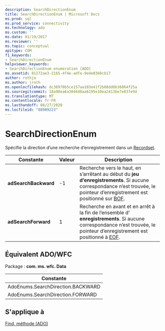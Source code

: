 ```yaml
---
description: SearchDirectionEnum
title: SearchDirectionEnum | Microsoft Docs
ms.prod: sql
ms.prod_service: connectivity
ms.technology: ado
ms.custom: ''
ms.date: 01/19/2017
ms.reviewer: ''
ms.topic: conceptual
apitype: COM
f1_keywords:
- SearchDirectionEnum
helpviewer_keywords:
- SearchDirectionEnum enumeration [ADO]
ms.assetid: 81272ae3-2165-4f4e-adfe-9ede0368cb17
author: rothja
ms.author: jroth
ms.openlocfilehash: dc30978b5ce157aa103e41f2b68dd8b36864f25a
ms.sourcegitcommit: 18a98ea6a30d448aa6195e10ea2413be7e837e94
ms.translationtype: MT
ms.contentlocale: fr-FR
ms.lasthandoff: 08/27/2020
ms.locfileid: "88989223"
---
```

# <a name="searchdirectionenum"></a>SearchDirectionEnum
Spécifie la direction d’une recherche d’enregistrement dans un [Recordset](./recordset-object-ado.md).  
  
|Constante|Valeur|Description|  
|--------------|-----------|-----------------|  
|**adSearchBackward**|-1|Recherche vers le haut, en s’arrêtant au début du **jeu d’enregistrements**. Si aucune correspondance n’est trouvée, le pointeur d’enregistrement est positionné sur [BOF](./bof-eof-properties-ado.md).|  
|**adSearchForward**|1|Recherche en avant et en arrêt à la fin de l’ensemble d' **enregistrements**. Si aucune correspondance n’est trouvée, le pointeur d’enregistrement est positionné à [EOF](./bof-eof-properties-ado.md).|  
  
## <a name="adowfc-equivalent"></a>Équivalent ADO/WFC  
 Package : **com. ms. wfc. Data**  
  
|Constante|  
|--------------|  
|AdoEnums.SearchDirection.BACKWARD|  
|AdoEnums.SearchDirection.FORWARD|  
  
## <a name="applies-to"></a>S'applique à  
 [Find, méthode (ADO)](./find-method-ado.md)